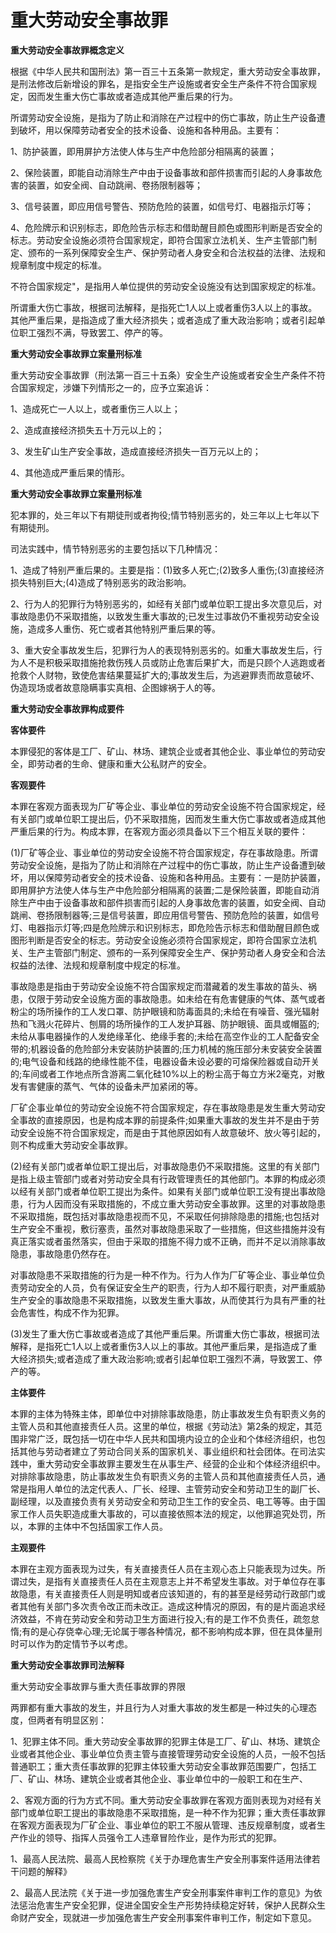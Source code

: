 # 重大劳动安全事故罪

 

**重大劳动安全事故罪概念定义**

根据《中华人民共和国刑法》第一百三十五条第一款规定，重大劳动安全事故罪，是刑法修改后新增设的罪名，是指安全生产设施或者安全生产条件不符合国家规定，因而发生重大伤亡事故或者造成其他严重后果的行为。

所谓劳动安全设施，是指为了防止和消除在产过程中的伤亡事故，防止生产设备遭到破坏，用以保障劳动者安全的技术设备、设施和各种用品。主要有：

1、防护装置，即用屏护方法使人体与生产中危险部分相隔离的装置；

2、保险装置，即能自动消除生产中由于设备事故和部件损害而引起的人身事故危害的装置，如安全阀、自动跳闸、卷扬限制器等；

3、信号装置，即应用信号警告、预防危险的装置，如信号灯、电器指示灯等；

4、危险牌示和识别标志，即危险告示标志和借助醒目颜色或图形判断是否安全的标志。劳动安全设施必须符合国家规定，即符合国家立法机关、生产主管部门制定、颁布的一系列保障安全生产、保护劳动者人身安全和合法权益的法律、法规和规章制度中规定的标准。

不符合国家规定"，是指用人单位提供的劳动安全设施没有达到国家规定的标准。

所谓重大伤亡事故，根据司法解释，是指死亡1人以上或者重伤3人以上的事故。其他严重后果，是指造成了重大经济损失；或者造成了重大政治影响；或者引起单位职工强烈不满，导致罢工、停产的等。

**重大劳动安全事故罪立案量刑标准**

重大劳动安全事故罪（刑法第一百三十五条）安全生产设施或者安全生产条件不符合国家规定，涉嫌下列情形之一的，应予立案追诉：

1、造成死亡一人以上，或者重伤三人以上；

2、造成直接经济损失五十万元以上的；

3、发生矿山生产安全事故，造成直接经济损失一百万元以上的；

4、其他造成严重后果的情形。

**重大劳动安全事故罪立案量刑标准**

犯本罪的，处三年以下有期徒刑或者拘役;情节特别恶劣的，处三年以上七年以下有期徒刑。

司法实践中，情节特别恶劣的主要包括以下几种情况：

1、造成了特别严重后果的。主要是指：(1)致多人死亡;(2)致多人重伤;(3)直接经济损失特别巨大;(4)造成了特别恶劣的政治影响。

2、行为人的犯罪行为特别恶劣的，如经有关部门或单位职工提出多次意见后，对事故隐患仍不采取措施，以致发生重大事故的;已发生过事故仍不重视劳动安全设施，造成多人重伤、死亡或者其他特别严重后果的等。

3、重大安全事故发生后，犯罪行为人的表现特别恶劣的。如重大事故发生后，行为人不是积极采取措施抢救伤残人员或防止危害后果扩大，而是只顾个人逃跑或者抢救个人财物，致使危害结果蔓延扩大的;事故发生后，为逃避罪责而故意破坏、伪造现场或者故意隐瞒事实真相、企图嫁祸于人的等。

 

**重大劳动安全事故罪构成要件**

**客体要件**

本罪侵犯的客体是工厂、矿山、林场、建筑企业或者其他企业、事业单位的劳动安全，即劳动者的生命、健康和重大公私财产的安全。

**客观要件**

本罪在客观方面表现为厂矿等企业、事业单位的劳动安全设施不符合国家规定，经有关部门或单位职工提出后，仍不采取措施，因而发生重大伤亡事故或者造成其他严重后果的行为。构成本罪，在客观方面必须具备以下三个相互关联的要件：

(1)厂矿等企业、事业单位的劳动安全设施不符合国家规定，存在事故隐患。所谓劳动安全设施，是指为了防止和消除在产过程中的伤亡事故，防止生产设备遭到破坏，用以保障劳动者安全的技术设备、设施和各种用品。主要有：一是防护装置，即用屏护方法使人体与生产中危险部分相隔离的装置;二是保险装置，即能自动消除生产中由于设备事故和部件损害而引起的人身事故危害的装置，如安全阀、自动跳闸、卷扬限制器等;三是信号装置，即应用信号警告、预防危险的装置，如信号灯、电器指示灯等;四是危险牌示和识别标志，即危险告示标志和借助醒目颜色或图形判断是否安全的标志。劳动安全设施必须符合国家规定，即符合国家立法机关、生产主管部门制定、颁布的一系列保障安全生产、保护劳动者人身安全和合法权益的法律、法规和规章制度中规定的标准。

事故隐患是指由于劳动安全设施不符合国家规定而潜藏着的发生事故的苗头、祸患，仅限于劳动安全设施方面的事故隐患。如未给在有危害健康的气体、蒸气或者粉尘的场所操作的工人发口罩、防护眼镜和防毒面具的;未给在有噪音、强光辐射热和飞溅火花碎片、刨屑的场所操作的工人发护耳器、防护眼镜、面具或帽盔的;未给从事电器操作的人发绝缘革化、绝缘手套的;未给在高空作业的工人配备安全带的;机器设备的危险部分未安装防护装置的;压力机械的施压部分未安装安全装置的;电气设备和线路的绝缘性能不佳，电器设备未设必要的可熔保险器或自动开关的;车间或者工作地点所含游离二氧化硅10%以上的粉尘高于每立方米2毫克，对散发有害健康的蒸气、气体的设备未严加紧闭的等。

厂矿企事业单位的劳动安全设施不符合国家规定，存在事故隐患是发生重大劳动安全事故的直接原因，也是构成本罪的前提条件;如果重大事故的发生并不是由于劳动安全设施不符合国家规定，而是由于其他原因如有人故意破坏、放火等引起的，则不构成重大劳动安全事故罪。

(2)经有关部门或者单位职工提出后，对事故隐患仍不采取措施。这里的有关部门是指上级主管部门或者对劳动安全具有行政管理责任的其他部门。本罪的构成必须以经有关部门或者单位职工提出为条件。如果有关部门或单位职工没有提出事故隐患，行为人因而没有采取措施的，不成立重大劳动安全事故罪。这里的对事故隐患不采取措施，既包括对事故隐患视而不见，不采取任何排除隐患的措施;也包括对生产安全不重视，敷衍塞责，虽然对事故隐患采取了一些措施，但这些措施并没有真正落实或者虽然落实，但由于采取的措施不得力或不正确，而并不足以消除事故隐患，事故隐患仍然存在。

对事故隐患不采取措施的行为是一种不作为。行为人作为厂矿等企业、事业单位负责劳动安全的人员，负有保证安全生产的职责，行为人却不履行职责，对严重威胁生产安全的事故隐患不采取措施，以致发生重大事故，从而使其行为具有严重的社会危害性，构成不作为犯罪。

(3)发生了重大伤亡事故或者造成了其他严重后果。所谓重大伤亡事故，根据司法解释，是指死亡1人以上或者重伤3人以上的事故。其他严重后果，是指造成了重大经济损失;或者造成了重大政治影响;或者引起单位职工强烈不满，导致罢工、停产的等。 

**主体要件**

本罪的主体为特殊主体，即单位中对排除事故隐患，防止事故发生负有职责义务的主管人员和其他直接责任人员。这里的单位，根据《劳动法》第2条的规定，其范围非常广泛，既包括一切在中华人民共和国境内设立的企业和个体经济组织，也包括其他与劳动者建立了劳动合同关系的国家机关、事业组织和社会团体。在司法实践中，重大劳动安全事故罪主要发生在从事生产、经营的企业和个体经济组织中。对排除事故隐患，防止事故发生负有职责义务的主管人员和其他直接责任人员，通常是指用人单位的法定代表人、厂长、经理、主管劳动安全和劳动卫生的副厂长、副经理，以及直接负责有关劳动安全和劳动卫生工作的安全员、电工等等。由于国家工作人员失职造成重大事故的，可以直接依照本法的规定，以他罪追究处罚，所以，本罪的主体中不包括国家工作人员。

**主观要件**

本罪在主观方面表现为过失，有关直接责任人员在主观心态上只能表现为过失。所谓过失，是指有关直接责任人员在主观意志上并不希望发生事故。对于单位存在事故隐患，有关直接责任人则是明知或者应该知道的，有的甚至是经劳动行政部门或者其他有关部门多次责令改正而未改正。造成这种情况的原因，有的是片面追求经济效益，不肯在劳动安全和劳动卫生方面进行投入;有的是工作不负责任，疏忽怠惰;有的是心存侥幸心理;无论属于哪各种情况，都不影响构成本罪，但在具体量刑时可以作为酌定情节予以考虑。

**重大劳动安全事故罪司法解释**

重大劳动安全事故罪与重大责任事故罪的界限

两罪都有重大事故的发生，并且行为人对重大事故的发生都是一种过失的心理态度，但两者有明显区别：

1、犯罪主体不同。重大劳动安全事故罪的犯罪主体是工厂、矿山、林场、建筑企业或者其他企业、事业单位负责主管与直接管理劳动安全设施的人员，一般不包括普通职工；重大责任事故罪的犯罪主体较重大劳动安全事故罪范围要广，包括工厂、矿山、林场、建筑企业或者其他企业、事业单位中的一般职工和在生产、

2、客观方面的行为方式不同。重大劳动安全事故罪在客观方面则表现为对经有关部门或单位职工提出的事故隐患不采取措施，是一种不作为犯罪；重大责任事故罪在客观方面表现为厂矿企业、事业单位的职工不服从管理、违反规章制度，或者生产作业的领导、指挥人员强令工人违章冒险作业，是作为形式的犯罪。

1、最高人民法院、最高人民检察院《关于办理危害生产安全刑事案件适用法律若干问题的解释》

2、最高人民法院《关于进一步加强危害生产安全刑事案件审判工作的意见》为依法惩治危害生产安全犯罪，促进全国安全生产形势持续稳定好转，保护人民群众生命财产安全，现就进一步加强危害生产安全刑事案件审判工作，制定如下意见。
